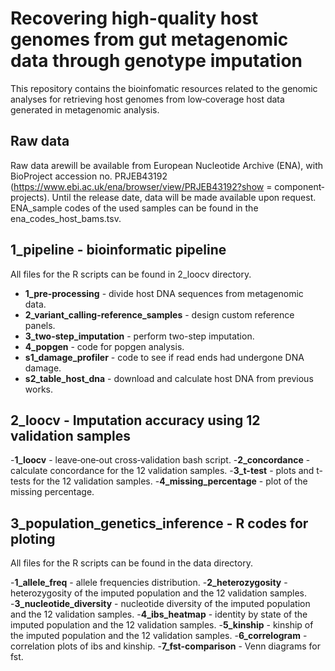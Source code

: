 # Recovering high-quality host genomes from gut metagenomic data through genotype imputation

This repository contains the bioinfomatic resources related to the genomic analyses for retrieving host genomes from low‐coverage host data generated in metagenomic analysis.

## Raw data
Raw data arewill be available from European Nucleotide Archive (ENA), with BioProject accession no. PRJEB43192 (https://www.ebi.ac.uk/ena/browser/view/PRJEB43192?show = component‐projects). Until the release date, data will be made available upon request. ENA_sample codes of the used samples can be found in the ena_codes_host_bams.tsv.

## 1_pipeline - bioinformatic pipeline
All files for the R scripts can be found in 2_loocv directory.

- **1_pre-processing** - divide host DNA sequences from metagenomic data.
- **2_variant_calling-reference_samples** - design custom reference panels.
- **3_two-step_imputation** - perform two-step imputation.
- **4_popgen** - code for popgen analysis. 
- **s1_damage_profiler** - code to see if read ends had undergone DNA damage.
- **s2_table_host_dna** - download and calculate host DNA from previous works. 

## 2_loocv - Imputation accuracy using 12 validation samples
-**1_loocv** - leave‐one‐out cross‐validation bash script.
-**2_concordance** - calculate concordance for the 12 validation samples.
-**3_t-test** - plots and t-tests for the 12 validation samples.
-**4_missing_percentage** - plot of the missing percentage.

## 3_population_genetics_inference - R codes for ploting
All files for the R scripts can be found in the data directory.

-**1_allele_freq** - allele frequencies distribution.
-**2_heterozygosity** - heterozygosity of the imputed population and the 12 validation samples.
-**3_nucleotide_diversity** - nucleotide diversity of the imputed population and the 12 validation samples.
-**4_ibs_heatmap** - identity by state of the imputed population and the 12 validation samples.
-**5_kinship** - kinship of the imputed population and the 12 validation samples.
-**6_correlogram** - correlation plots of ibs and kinship.
-**7_fst-comparison** - Venn diagrams for fst.
